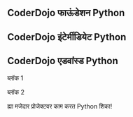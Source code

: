 ## CoderDojo फाऊंडेशन Python

## CoderDojo इंटेर्मीडियेट Python

## CoderDojo एडवांस्ड Python

ब्लॉक 1

ब्लॉक 2

ह्या मजेदार प्रोजेक्टवर काम करत Python शिका!
